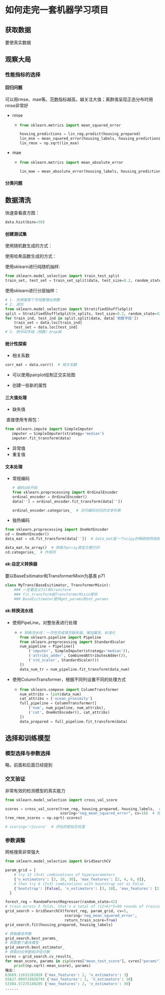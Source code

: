 # 如何走完一套机器学习项目

## 获取数据

要使真实数据

## 观察大局

### 性能指标的选择

#### 回归问题

可以用rmse、mae等。范数指标越高，越关注大值；离群值呈现正态分布时用rmse非常好

- rmse

  - ```python
    from sklearn.metrics import mean_squared_error
    
    housing_predictions = lin_reg.predict(housing_prepared)
    lin_mse = mean_squared_error(housing_labels, housing_predictions)
    lin_rmse = np.sqrt(lin_mse)
    ```

- mae

  - ```python
    from sklearn.metrics import mean_absolute_error
    
    lin_mae = mean_absolute_error(housing_labels, housing_predictions)
    ```

    

#### 分类问题



## 数据清洗

快速查看直方图：

```python
data.hist(bins=50)
```

#### 创建测试集

使用随机数生成的方式：

使用哈希函数生成的方式：

使用sklearn进行纯随机抽样:

```python
from sklearn.model_selection import train_test_split
train_set, test_set = train_set_split(data, test_size=0.2, random_state=42)
```

使用sklearn进行分层抽样：

```python
# 1. 先根据某个字段整理出频数
# 2. 调包
from sklearn.model_selection import StratifiedShuffleSplit
split = StratifiedShuffleSplit(n_splits, test_size=0.2, random_state=42)  # 一般只采用一次分割，因此下面也就循环1轮
for train_ind, test_ind in split.split(data, data['频数字段'])
	train_set = data.loc[train_ind]
    test_set = data.loc[test_ind]
# 3. 把中间字段（频数）drop掉
```

#### 统计性探索

- 相关系数

```python
corr_mat = data.corr()  # 相关系数
```

- 可以使用pairplot绘制正交实验图

- 创建一些新的属性

#### 三大值处理

- 缺失值

​	直接使用专用包：
```python
from sklearn.impute import SimpleImputer
​	imputer = SimpleImputer(strategy='median')
​	imputer.fit_transform(data)
```

- 异常值
- 重复值

#### 文本处理
- 常规编码
	```python
	# 编码从0开始
	from sklearn.preprocessing import OrdinalEncoder
	ordinal_encoder = OrdinalEncoder()
	data[''] = ordinal_encoder.fit_transform(data[''])
	
	ordinal_encoder.categories_  # 访问编码对应的文本列表
	```
- 独热编码

```python
from sklearn.proprecessing import OneHotEncoder
cd = OneHotEncoder()
data_mat = cd.fit_transform(data[''])  # data_mat是一个scipy的稀疏矩阵结构

data_mat.to_array()  # 转换为array类型方便打印
cd.categories_  # 作用同
```

#### sk:自定义转换器

要以BaseEsitimator和TransformerMixin为基类 p71

```python
class MyTrans(BaseEsitimator, TransformerMixin):
    ### 一定要定义fit和transform
    ### fit_transform由TransformerMixin提供
    ### BaseEsitimator提供get_params和set_params
```

#### sk:转换流水线

- 使用PipeLine，对整张表进行处理

  - ```python
    # 转换流水线：一次性完成填充缺失值、增加属性、标准化
    from sklearn.pipeline import Pipeline
    from sklearn.preprocessing import StandardScaler
    num_pipeline = Pipeline([
        ('imputer', SimpleImputer(strategy='median')),
        ('attribs_adder', CombinedAttributesAdder()),
        ('std_scaler', StandardScaler())
    ])
    data_num_tr = num_pipeline.fit_transform(data_num)
    ```



- 使用ColumnTransformer，根据不同列设置不同的处理方式

  - ```python
    from sklearn.compose import ColumnTransformer
    num_attribs = list(data_num)
    cat_attribs = ['ocean_proximity']
    full_pipeline = ColumnTransformer([
        ('num', num_pipeline, num_attribs),
        ('cat', OneHotEncoder(), cat_attribs)
    ])
    data_prepared = full_pipeline.fit_transform(data)
    ```

## 选择和训练模型

### 模型选择与参数选择

略。前面和后面已经提到

### 交叉验证

非常有效的检测模型的真实能力

```python
from sklearn.model_selection import cross_val_score

scores = cross_val_score(tree_reg, housing_prepared, housing_labels,  # 拟合问题就没有label
                         scoring="neg_mean_squared_error", cv=10)  # 得到的分数是-mse
tree_rmse_scores = np.sqrt(-scores)

# scoring='r2score'  # 评估的是拟合优度
```

### 参数调整

网格搜索非常强大

```python
from sklearn.model_selection import GridSearchCV

param_grid = [
    # try 12 (3×4) combinations of hyperparameters
    {'n_estimators': [3, 10, 30], 'max_features': [2, 4, 6, 8]},
    # then try 6 (2×3) combinations with bootstrap set as False
    {'bootstrap': [False], 'n_estimators': [3, 10], 'max_features': [2, 3, 4]},
  ]

forest_reg = RandomForestRegressor(random_state=42)
# train across 5 folds, that's a total of (12+6)*5=90 rounds of training 
grid_search = GridSearchCV(forest_reg, param_grid, cv=5,
                           scoring='neg_mean_squared_error',
                           return_train_score=True)
grid_search.fit(housing_prepared, housing_labels)

# 获取最佳参数
grid_search.best_params_
# 获取整个最佳模型
grid_search.best_estimator_
# 获取对应参数和评估分数
cvres = grid_search.cv_results_
for mean_score, params in zip(cvres["mean_test_score"], cvres["params"]):
    print(np.sqrt(-mean_score), params)
输出：
63669.11631261028 {'max_features': 2, 'n_estimators': 3}
55627.099719926795 {'max_features': 2, 'n_estimators': 10}
53384.57275149205 {'max_features': 2, 'n_estimators': 30}
......
```